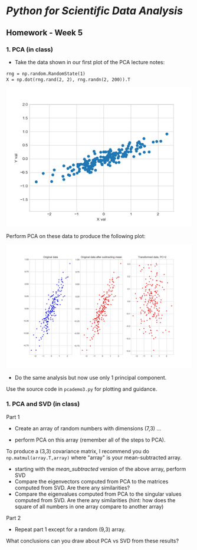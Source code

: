 # _Python for Scientific Data Analysis_

## Homework - Week 5 


### 1. PCA (in class)

- Take the data shown in our first plot of the PCA lecture notes:
```
rng = np.random.RandomState(1)
X = np.dot(rng.rand(2, 2), rng.randn(2, 200)).T
```

![](./Figure_pcademo1.png)


Perform PCA on these data to produce the following plot:

![](./pca_sampledata.png)


- Do the same analysis but now use only 1 principal component.

Use the source code in ``pcademo3.py`` for plotting and guidance. 




### 1. PCA and SVD (in class) 

Part 1

- Create an array of random numbers with dimensions (7,3) ...

- perform PCA on this array (remember all of the steps to PCA).  

To produce a (3,3) covariance matrix, I recommend you do ``np.matmul(array.T,array)`` where "array" is your mean-subtracted array.  

- starting with the _mean\_subtracted_ version of the above array, perform SVD
-  Compare the eigenvectors computed from PCA to the matrices computed from SVD.  Are there any similarities?
-  Compare the eigenvalues computed from PCA to the singular values computed from SVD.   Are there any similarities (hint: how does the square of all numbers in one array compare to another array)

Part 2
- Repeat part 1 except for a random (9,3) array.   


What conclusions can you draw about PCA vs SVD from these results?



